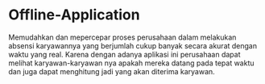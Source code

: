 # Offline-Application
Memudahkan dan mepercepar proses perusahaan dalam melakukan absensi
karyawannya yang berjumlah cukup banyak secara akurat dengan waktu yang
real. Karena dengan adanya aplikasi ini perusahaan dapat melihat
karyawan-karyawan nya apakah mereka datang pada tepat waktu dan juga dapat
menghitung jadi yang akan diterima karyawan.
